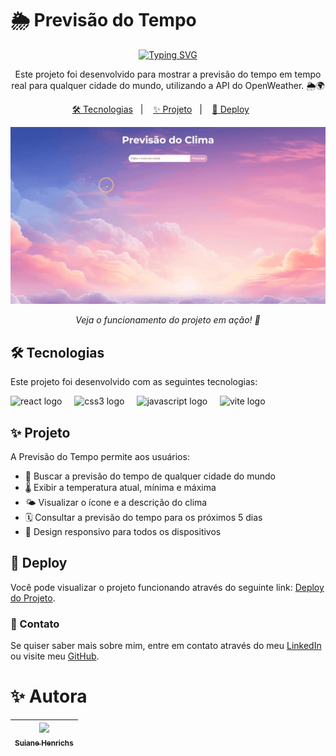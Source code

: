 # 🌦️ Previsão do Tempo

<p align="center">
  <a href="https://git.io/typing-svg">
    <img src="https://readme-typing-svg.demolab.com?font=Fira+Code&pause=1000&color=AD50C0&center=true&vCenter=true&repeat=true&width=435&lines=Previs%C3%A3o+do+Tempo+Interativa+%E2%9C%A8" alt="Typing SVG" />
  </a>
</p>

<p align="center">
  Este projeto foi desenvolvido para mostrar a previsão do tempo em tempo real para qualquer cidade do mundo, utilizando a API do OpenWeather. 🌦️🌍
</p>

<p align="center">
  <a href="#-tecnologias">🛠 Tecnologias</a>&nbsp;&nbsp;&nbsp;|&nbsp;&nbsp;&nbsp;
  <a href="#-projeto">✨ Projeto</a>&nbsp;&nbsp;&nbsp;|&nbsp;&nbsp;&nbsp;
  <a href="#-deploy">🚀 Deploy</a>&nbsp;&nbsp;&nbsp;&nbsp;&nbsp;&nbsp;
</p>

<p align="center">
  <img src="https://github.com/SuianeHenrichs1/previsao-tempo/blob/main/src/assets/Tela%20(1).gif" alt="Demonstrando o Projeto" width="900">
</p>

<p align="center">
  <i>Veja o funcionamento do projeto em ação! 🚀</i>
</p>

## 🛠 Tecnologias

Este projeto foi desenvolvido com as seguintes tecnologias:

<div align="left">
  <img src="https://skillicons.dev/icons?i=react" height="40" alt="react logo"  />
  <img width="12" />
  <img src="https://skillicons.dev/icons?i=css" height="40" alt="css3 logo"  />
  <img width="12" />
  <img src="https://skillicons.dev/icons?i=js" height="40" alt="javascript logo"  />
  <img width="12" />
  <img src="https://skillicons.dev/icons?i=vite" height="40" alt="vite logo"  />
</div>

## ✨ Projeto

A Previsão do Tempo permite aos usuários:

- 🌇 Buscar a previsão do tempo de qualquer cidade do mundo
- 🌡️ Exibir a temperatura atual, mínima e máxima
- 🌤️ Visualizar o ícone e a descrição do clima
- 🗓️ Consultar a previsão do tempo para os próximos 5 dias
- 💨 Design responsivo para todos os dispositivos

## 🚀 Deploy

Você pode visualizar o projeto funcionando através do seguinte link: [Deploy do Projeto](https://previsao-tempo-ebon.vercel.app).

### 📩 Contato

Se quiser saber mais sobre mim, entre em contato através do meu [LinkedIn](https://www.linkedin.com/in/suianehenrichs/) ou visite meu [GitHub](https://github.com/SuianeHenrichs1).

# ✨ Autora

| [<img loading="lazy" src="https://github.com/SuianeHenrichs1.png" width=115><br><sub>Suiane Henrichs</sub>](https://github.com/SuianeHenrichs1) |
| :---: |
